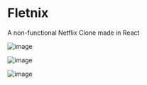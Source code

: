 # Fletnix
A non-functional Netflix Clone made in React

![image](https://user-images.githubusercontent.com/20271000/142709311-fb1215bb-4e7f-4a95-a21d-24dfe1a08ca6.png)

![image](https://user-images.githubusercontent.com/20271000/142709322-1778a8cb-5be3-4e37-b6b8-0c73b3032d4c.png)

![image](https://user-images.githubusercontent.com/20271000/142709329-2f0049df-fc33-4741-8648-39975059d695.png)

